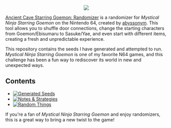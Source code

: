 <p align="center"><img src="https://i.imgur.com/TYAbZR6.png"></p>


[Ancient Cave Starring Goemon: Randomizer](https://github.com/abyssonym/mn64rando/releases/latest/) is a randomizer for *Mystical Ninja Starring Goemon* on the Nintendo 64, created by [abyssonym](https://github.com/abyssonym/). This tool allows you to shuffle door connections, change the starting characters from Goemon/Ebisumaru to Sasuke/Yae, and even start with different items, creating a fresh and unpredictable experience.  

This repository contains the seeds I have generated and attempted to run. *Mystical Ninja Starring Goemon* is one of my favorite N64 games, and this challenge has been a fun way to rediscover its world in new and unexpected ways.  

## Contents  
- [![Generated Seeds](https://img.shields.io/badge/Generated_Seeds-074166?logo=microstrategy&logoColor=ffffff)](https://github.com/EmeraldVoid/goemon-randomizer/blob/main/generated-seeds.md) 
- [![Notes & Strategies](https://img.shields.io/badge/Notes_%26_Strategies-07660e?logo=googledocs&logoColor=ffffff)](https://) 
- [![Random Things](https://img.shields.io/badge/Random_Things-536607?logo=kueski&logoColor=ffffff)](https://)


If you're a fan of *Mystical Ninja Starring Goemon* and enjoy randomizers, this is a great way to bring a new twist to the game!
